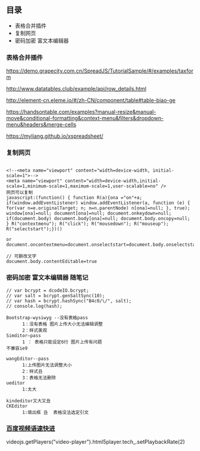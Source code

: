 ## 目录

- 表格合并插件
- 复制网页
- 密码加密 富文本编辑器


### 表格合并插件

https://demo.grapecity.com.cn/SpreadJS/TutorialSample/#/examples/taxform

http://www.datatables.club/example/api/row_details.html

http://element-cn.eleme.io/#/zh-CN/component/table#table-biao-ge

https://handsontable.com/examples?manual-resize&manual-move&conditional-formatting&context-menu&filters&dropdown-menu&headers&merge-cells

https://myliang.github.io/xspreadsheet/


### 复制网页
```

<!--<meta name="viewport" content="width=device-width, initial-scale=1">-->
<meta name="viewport" content="width=device-width,initial-scale=1,minimum-scale=1,maximum-scale=1,user-scalable=no" />
网页可以复制
javascript:(function() { function R(a){ona ="on"+a; if(window.addEventListener) window.addEventListener(a, function (e) { for(var n=e.originalTarget; n; n=n.parentNode) n[ona]=null; }, true); window[ona]=null; document[ona]=null; document.onkeydown=null; if(document.body) document.body[ona]=null; document.body.oncopy=null; } R("contextmenu"); R("click"); R("mousedown"); R("mouseup"); R("selectstart");})()

or
document.oncontextmenu=document.onselectstart=document.body.onselectstart=document.oncopy=document.body.oncopy=""

// 可删改文字
document.body.contentEditable=true
```

### 密码加密 富文本编辑器 随笔记
```
// var bcrypt = dcodeIO.bcrypt;
// var salt = bcrypt.genSaltSync(10);
// var hash = bcrypt.hashSync("B4c0/\/", salt);
// console.log(hash);
```

```
Bootstrap-wysiwyg --没有表格pass
      1：没有表格 图片上传大小无法编辑调整
      2：样式美观
Simditor—pass
      1 ： 表格只能设定6行 图片上传有问题
不兼容ie9

wangEditor--pass
      1:上传图片无法调整大小
      2：样式丑
      3：表格无法删除
ueditor
      1:太大

kindeditor又大又丑
CKEditor
      1:填出框 丑  表格没法选定引文
```

### [百度视频语速快进](https://jingyan.baidu.com/article/456c463b3a56960a58314406.html)

>
videojs.getPlayers("video-player").html5player.tech_.setPlaybackRate(2)
